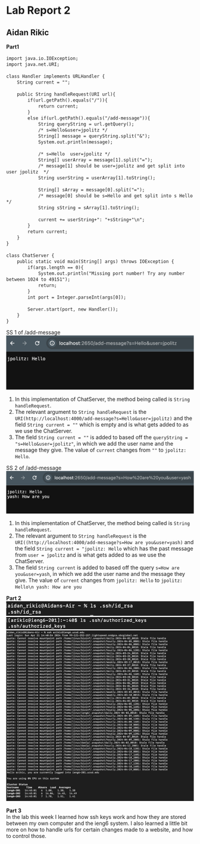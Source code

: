 # Lab Report 2 
## Aidan Rikic

**Part1**   

``` 
import java.io.IOException;
import java.net.URI;

class Handler implements URLHandler {
    String current = "";

    public String handleRequest(URI url){
        if(url.getPath().equals("/")){
            return current;
        }
        else if(url.getPath().equals("/add-message")){
            String queryString = url.getQuery();
            /* s=Hello&user=jpolitz */
            String[] message = queryString.split("&");
            System.out.println(message);

            /* s=Hello  user=jpolitz */
            String[] userArray = message[1].split("=");
            /* message[1] should be user=jpolitz and get split into user jpolitz  */
            String userString = userArray[1].toString();

            String[] sArray = message[0].split("=");
            /* message[0] should be s=Hello and get split into s Hello */
            String sString = sArray[1].toString();

            current += userString+": "+sString+"\n";
        }
        return current;
    }
}

class ChatServer {
    public static void main(String[] args) throws IOException {
        if(args.length == 0){
            System.out.println("Missing port number! Try any number between 1024 to 49151");
            return;
        }
        int port = Integer.parseInt(args[0]);

        Server.start(port, new Handler());
    }
}
```

SS 1 of /add-message  
![Image](LabReport2_SS5.png) 
1. In this implementation of ChatServer, the method being called is `String handleRequest`.  
2. The relevant argument to `String handleRequest` is the `URI(http://localhost:4000/add-message?s=Hello&user=jpolitz)` and the field `String current = ""` which is empty and is what gets added to as we use the ChatServer.
3. The field `String current = ""` is added to based off the `queryString = "s=Hello&user=jpolitz"`, in which we add the user name and the message they give. The value of `current` changes from `""` to `jpolitz: Hello`.  

SS 2 of /add-message  
![Image](LabReport2_SS4.png)  
1. In this implementation of ChatServer, the method being called is `String handleRequest`.  
2. The relevant argument to `String handleRequest` is the `URI((http://localhost:4000/add-message?s=How are you&user=yash)` and the field `String current = "jpolitz: Hello` which has the past message from `user = jpolitz` and is what gets added to as we use the ChatServer.
3. The field `String current` is added to based off the query `s=How are you&user=yash`, in which we add the user name and the message they give. The value of `current` changes from `jpolitz: Hello` to `jpolitz: Hello\n yash: How are you`
  

**Part 2**  
![Image](LabReport2SS1.png)  
![Image](LabReport2_SS2.png)  
![Image](LabReport2_SS3.png)  

**Part 3**  
In the lab this week I learned how ssh keys work and how they are stored between my own computer and the ieng6 system. I also learned a little bit more on how to handle urls for certain changes made to a website, and how to control those. 
